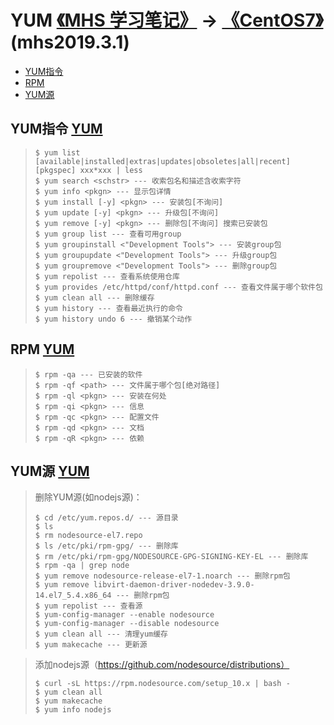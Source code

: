 # YUM [《MHS 学习笔记》] -> [《CentOS7》]  (mhs2019.3.1)

- [YUM指令]
- [RPM]
- [YUM源]

## <span id="yum-cmd">YUM指令</span> [YUM]
> ```
> $ yum list [available|installed|extras|updates|obsoletes|all|recent] [pkgspec] xxx*xxx | less
> $ yum search <schstr> --- 收索包名和描述含收索字符
> $ yum info <pkgn> --- 显示包详情
> $ yum install [-y] <pkgn> --- 安装包[不询问]
> $ yum update [-y] <pkgn> --- 升级包[不询问]
> $ yum remove [-y] <pkgn> --- 删除包[不询问] 搜索已安装包
> $ yum group list --- 查看可用group
> $ yum groupinstall <"Development Tools"> --- 安装group包
> $ yum groupupdate <"Development Tools"> --- 升级group包
> $ yum groupremove <"Development Tools"> --- 删除group包
> $ yum repolist --- 查看系统使用仓库
> $ yum provides /etc/httpd/conf/httpd.conf --- 查看文件属于哪个软件包
> $ yum clean all --- 删除缓存
> $ yum history --- 查看最近执行的命令
> $ yum history undo 6 --- 撤销某个动作
> ```

## <span id="rpm">RPM</span> [YUM]
> ```
> $ rpm -qa --- 已安装的软件
> $ rpm -qf <path> --- 文件属于哪个包[绝对路径]
> $ rpm -ql <pkgn> --- 安装在何处
> $ rpm -qi <pkgn> --- 信息
> $ rpm -qc <pkgn> --- 配置文件
> $ rpm -qd <pkgn> --- 文档
> $ rpm -qR <pkgn> --- 依赖
> ```

## <span id="yum-repository">YUM源</span> [YUM]
> 删除YUM源(如nodejs源)：
> ```
> $ cd /etc/yum.repos.d/ --- 源目录
> $ ls
> $ rm nodesource-el7.repo
> $ ls /etc/pki/rpm-gpg/ --- 删除库
> $ rm /etc/pki/rpm-gpg/NODESOURCE-GPG-SIGNING-KEY-EL --- 删除库
> $ rpm -qa | grep node
> $ yum remove nodesource-release-el7-1.noarch --- 删除rpm包
> $ yum remove libvirt-daemon-driver-nodedev-3.9.0-14.el7_5.4.x86_64 --- 删除rpm包
> $ yum repolist --- 查看源
> $ yum-config-manager --enable nodesource
> $ yum-config-manager --disable nodesource
> $ yum clean all --- 清理yum缓存
> $ yum makecache --- 更新源
> ```

> 添加nodejs源（https://github.com/nodesource/distributions）
> ```
> $ curl -sL https://rpm.nodesource.com/setup_10.x | bash -
> $ yum clean all
> $ yum makecache
> $ yum info nodejs
> ```

##
[《MHS 学习笔记》]: https://mhsnet.github.io/mhsstudynotes/ "《MHS 学习笔记》"
[《CentOS7》]: https://mhsnet.github.io/mhsstudynotes/os/centos7/index.html "《CentOS7》"
[YUM]: https://mhsnet.github.io/mhsstudynotes/os/centos7/others/yum.html "YUM"

[YUM指令]: https://mhsnet.github.io/mhsstudynotes/os/centos7/others/yum.html#yum-cmd "YUM指令"
[RPM]: https://mhsnet.github.io/mhsstudynotes/os/centos7/others/yum.html#rpm "RPM"
[YUM源]: https://mhsnet.github.io/mhsstudynotes/os/centos7/others/yum.html#yum-repository "YUM源"